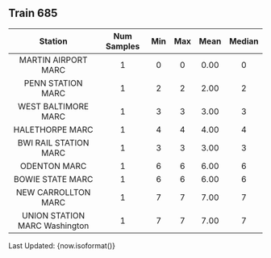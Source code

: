 ## Train 685

| Station | Num Samples | Min | Max | Mean | Median |
| :-----: | :---------: | :-: | :-: | :--: | :----: |
| MARTIN AIRPORT MARC | 1 | 0 | 0 | 0.00 | 0 |
| PENN STATION MARC | 1 | 2 | 2 | 2.00 | 2 |
| WEST BALTIMORE MARC | 1 | 3 | 3 | 3.00 | 3 |
| HALETHORPE MARC | 1 | 4 | 4 | 4.00 | 4 |
| BWI RAIL STATION MARC | 1 | 3 | 3 | 3.00 | 3 |
| ODENTON MARC | 1 | 6 | 6 | 6.00 | 6 |
| BOWIE STATE MARC | 1 | 6 | 6 | 6.00 | 6 |
| NEW CARROLLTON MARC | 1 | 7 | 7 | 7.00 | 7 |
| UNION STATION MARC Washington | 1 | 7 | 7 | 7.00 | 7 |


Last Updated: {now.isoformat()}